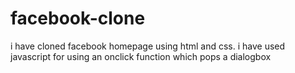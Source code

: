 # facebook-clone
i have cloned facebook homepage using html and css. i have  used javascript for using an onclick function which pops a dialogbox
